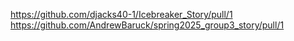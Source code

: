 https://github.com/djacks40-1/Icebreaker_Story/pull/1
https://github.com/AndrewBaruck/spring2025_group3_story/pull/1
